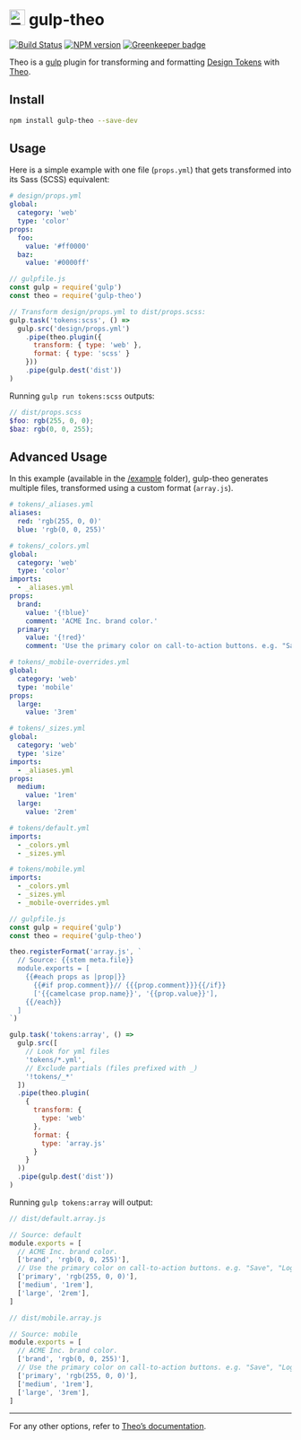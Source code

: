 # <img src="https://raw.githubusercontent.com/salesforce-ux/theo/master/assets/gulp-theo.png" alt="Theo logo" width="28" /> gulp-theo

[![Build Status][travis-image]][travis-url]
[![NPM version][npm-image]][npm-url]
[![Greenkeeper badge](https://badges.greenkeeper.io/salesforce-ux/gulp-theo.svg)](https://greenkeeper.io/)

Theo is a [gulp](http://gulpjs.com) plugin for
transforming and formatting [Design Tokens](https://npmjs.org/package/theo/#overview)
with [Theo](https://npmjs.org/package/theo).

## Install

```sh
npm install gulp-theo --save-dev
```

## Usage

Here is a simple example with one file (`props.yml`)
that gets transformed into its Sass (SCSS) equivalent:

```yml
# design/props.yml
global:
  category: 'web'
  type: 'color'
props:
  foo:
    value: '#ff0000'
  baz:
    value: '#0000ff'
```

```js
// gulpfile.js
const gulp = require('gulp')
const theo = require('gulp-theo')

// Transform design/props.yml to dist/props.scss:
gulp.task('tokens:scss', () =>
  gulp.src('design/props.yml')
    .pipe(theo.plugin({
      transform: { type: 'web' },
      format: { type: 'scss' }
    }))
    .pipe(gulp.dest('dist'))
)
```

Running `gulp run tokens:scss` outputs:

```scss
// dist/props.scss
$foo: rgb(255, 0, 0);
$baz: rgb(0, 0, 255);
```

## Advanced Usage

In this example (available in the [/example](https://github.com/salesforce-ux/gulp-theo/tree/master/example) folder), gulp-theo generates multiple files, transformed using a custom format (`array.js`).

```yml
# tokens/_aliases.yml
aliases:
  red: 'rgb(255, 0, 0)'
  blue: 'rgb(0, 0, 255)'
```

```yml
# tokens/_colors.yml
global:
  category: 'web'
  type: 'color'
imports:
  - _aliases.yml
props:
  brand:
    value: '{!blue}'
    comment: 'ACME Inc. brand color.'
  primary:
    value: '{!red}'
    comment: 'Use the primary color on call-to-action buttons. e.g. "Save", "Log In"…'
```

```yml
# tokens/_mobile-overrides.yml
global:
  category: 'web'
  type: 'mobile'
props:
  large:
    value: '3rem'
```

```yml
# tokens/_sizes.yml
global:
  category: 'web'
  type: 'size'
imports:
  - _aliases.yml
props:
  medium:
    value: '1rem'
  large:
    value: '2rem'
```

```yml
# tokens/default.yml
imports:
  - _colors.yml
  - _sizes.yml
```

```yml
# tokens/mobile.yml
imports:
  - _colors.yml
  - _sizes.yml
  - _mobile-overrides.yml
```

```js
// gulpfile.js
const gulp = require('gulp')
const theo = require('gulp-theo')

theo.registerFormat('array.js', `
  // Source: {{stem meta.file}}
  module.exports = [
    {{#each props as |prop|}}
      {{#if prop.comment}}// {{{prop.comment}}}{{/if}}
      ['{{camelcase prop.name}}', '{{prop.value}}'],
    {{/each}}
  ]
`)

gulp.task('tokens:array', () =>
  gulp.src([
    // Look for yml files
    'tokens/*.yml',
    // Exclude partials (files prefixed with _)
    '!tokens/_*'
  ])
  .pipe(theo.plugin(
    {
      transform: {
        type: 'web'
      },
      format: {
        type: 'array.js'
      }
    }
  ))
  .pipe(gulp.dest('dist'))
)

```

Running `gulp tokens:array` will output:

```js
// dist/default.array.js

// Source: default
module.exports = [
  // ACME Inc. brand color.
  ['brand', 'rgb(0, 0, 255)'],
  // Use the primary color on call-to-action buttons. e.g. "Save", "Log In"…
  ['primary', 'rgb(255, 0, 0)'],
  ['medium', '1rem'],  
  ['large', '2rem'],
]
```

```js
// dist/mobile.array.js

// Source: mobile
module.exports = [
  // ACME Inc. brand color.
  ['brand', 'rgb(0, 0, 255)'],
  // Use the primary color on call-to-action buttons. e.g. "Save", "Log In"…
  ['primary', 'rgb(255, 0, 0)'],
  ['medium', '1rem'],  
  ['large', '3rem'],
]
```

----

For any other options, refer to [Theo’s documentation](https://travis-ci.org/salesforce-ux/gulp-theo).

[npm-url]: https://npmjs.org/package/gulp-theo
[npm-image]: http://img.shields.io/npm/v/gulp-theo.svg

[travis-url]: https://travis-ci.org/salesforce-ux/gulp-theo
[travis-image]: http://img.shields.io/travis/salesforce-ux/gulp-theo.svg
